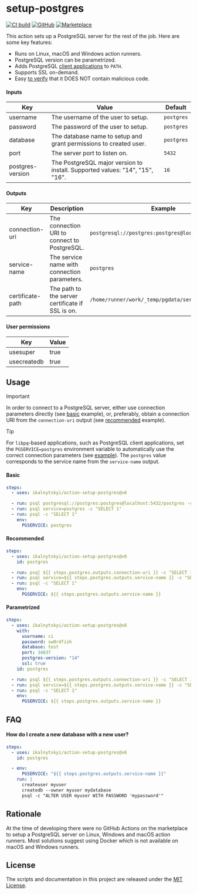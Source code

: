 # setup-postgres

[![CI build](https://img.shields.io/github/actions/workflow/status/ikalnytskyi/action-setup-postgres/ci.yml?style=for-the-badge&logo=github&label=Tests)](https://github.com/ikalnytskyi/action-setup-postgres/actions)
[![GitHub](https://img.shields.io/badge/github-ikalnytskyi/action--setup--postgres-3795BD?logo=github&style=for-the-badge)](https://github.com/ikalnytskyi/action-setup-postgres)
[![Marketplace](https://img.shields.io/badge/market-setup--postgres-4E31AA?logo=github&style=for-the-badge)](https://github.com/marketplace/actions/setup-postgresql-for-linux-macos-windows)

This action sets up a PostgreSQL server for the rest of the job. Here are some
key features:

* Runs on Linux, macOS and Windows action runners.
* PostgreSQL version can be parametrized.
* Adds PostgreSQL [client applications][1] to `PATH`.
* Supports SSL on-demand.
* Easy [to verify][2] that it DOES NOT contain malicious code.

[1]: https://www.postgresql.org/docs/current/reference-client.html
[2]: action.yml

#### Inputs

| Key              | Value                                                                              | Default     |
|------------------|------------------------------------------------------------------------------------|-------------|
| username         | The username of the user to setup.                                                 | `postgres`  |
| password         | The password of the user to setup.                                                 | `postgres`  |
| database         | The database name to setup and grant permissions to created user.                  | `postgres`  |
| port             | The server port to listen on.                                                      | `5432`      |
| postgres-version | The PostgreSQL major version to install. Supported values: "14", "15", "16".       | `16`        |

#### Outputs

| Key              | Description                                      | Example                                             |
|------------------|--------------------------------------------------|-----------------------------------------------------|
| connection-uri   | The connection URI to connect to PostgreSQL.     | `postgresql://postgres:postgres@localhost/postgres` |
| service-name     | The service name with connection parameters.     | `postgres`                                          |
| certificate-path | The path to the server certificate if SSL is on. | `/home/runner/work/_temp/pgdata/server.crt`         |

#### User permissions

| Key         | Value |
|-------------|-------|
| usesuper    | true  |
| usecreatedb | true  |


## Usage

> [!IMPORTANT]
>
> In order to connect to a PostgreSQL server, either use connection parameters
> directly (see [basic] example), or, preferably, obtain a connection URI from
> the `connection-uri` output (see [recommended] example).
>
> [basic]: #basic
> [recommended]: #recommended

> [!TIP]
>
> For `libpq`-based applications, such as PostgreSQL client applications, set
> the `PGSERVICE=postgres` environment variable to automatically use the
> correct connection parameters (see [example]). The `postgres` value
> corresponds to the service name from the `service-name` output.
>
> [example]: #how-do-i-create-a-new-database-with-a-new-user

#### Basic

```yaml
steps:
  - uses: ikalnytskyi/action-setup-postgres@v6

  - run: psql postgresql://postgres:postgres@localhost:5432/postgres -c "SELECT 1"
  - run: psql service=postgres -c "SELECT 1"
  - run: psql -c "SELECT 1"
    env:
      PGSERVICE: postgres
```

#### Recommended

```yaml
steps:
  - uses: ikalnytskyi/action-setup-postgres@v6
    id: postgres

  - run: psql ${{ steps.postgres.outputs.connection-uri }} -c "SELECT 1"
  - run: psql service=${{ steps.postgres.outputs.service-name }} -c "SELECT 1"
  - run: psql -c "SELECT 1"
    env:
      PGSERVICE: ${{ steps.postgres.outputs.service-name }}
```

#### Parametrized

```yaml
steps:
  - uses: ikalnytskyi/action-setup-postgres@v6
    with:
      username: ci
      password: sw0rdfish
      database: test
      port: 34837
      postgres-version: "14"
      ssl: true
    id: postgres

  - run: psql ${{ steps.postgres.outputs.connection-uri }} -c "SELECT 1"
  - run: psql service=${{ steps.postgres.outputs.service-name }} -c "SELECT 1"
  - run: psql -c "SELECT 1"
    env:
      PGSERVICE: ${{ steps.postgres.outputs.service-name }}
```

## FAQ

#### How do I create a new database with a new user?

```yaml
steps:
  - uses: ikalnytskyi/action-setup-postgres@v6
    id: postgres

  - env:
      PGSERVICE: "${{ steps.postgres.outputs.service-name }}"
    run: |
      createuser myuser
      createdb --owner myuser mydatabase
      psql -c "ALTER USER myuser WITH PASSWORD 'mypassword'"
```

## Rationale

At the time of developing there were no GitHub Actions on the marketplace to
setup a PostgreSQL server on Linux, Windows and macOS action runners. Most
solutions suggest using Docker which is not available on macOS and Windows
runners.

## License

The scripts and documentation in this project are released under the
[MIT License](LICENSE).
